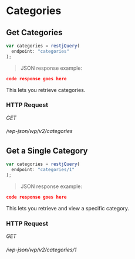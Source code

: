 # Categories #

## Get Categories ##

```javascript
var categories = restjQuery(
  endpoint: "categories"
);
```

> JSON response example:

```json
code response goes here
```

This lets you retrieve categories.

### HTTP Request ###

<div class="api-endpoint">
  <div class="endpoint-data">
    <i class="label label-get">GET</i>
    <h6>/wp-json/wp/v2/categories</h6>
  </div>
</div>

## Get a Single Category ##

```javascript
var categories = restjQuery(
  endpoint: "categories/1"
);
```

> JSON response example:

```json
code response goes here
```

This lets you retrieve and view a specific category.

### HTTP Request ###

<div class="api-endpoint">
  <div class="endpoint-data">
    <i class="label label-get">GET</i>
    <h6>/wp-json/wp/v2/categories/1</h6>
  </div>
</div>

